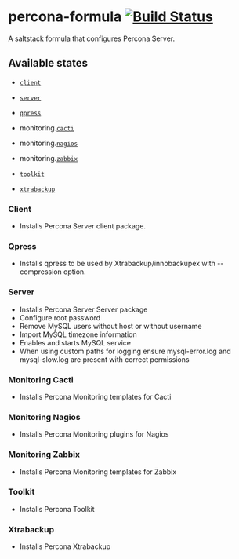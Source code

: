 
# percona-formula [![Build Status](https://travis-ci.org/Perceptyx/percona-formula.png?branch=master)](https://travis-ci.org/Perceptyx/percona-formula)


A saltstack formula that configures Percona Server.


## Available states

- [`client`](#client)

- [`server`](#server)

- [`qpress`](#qpress)

- monitoring.[`cacti`](#monitoring-cacti)

- monitoring.[`nagios`](#monitoring-nagios)

- monitoring.[`zabbix`](#monitoring-zabbix)

- [`toolkit`](#toolkit)

- [`xtrabackup`](#xtrabackup)

### Client

- Installs Percona Server client package.

### Qpress

- Installs qpress to be used by Xtrabackup/innobackupex with --compression option.

### Server

- Installs Percona Server Server package
- Configure root password
- Remove MySQL users without host or without username
- Import MySQL timezone information
- Enables and starts MySQL service
- When using custom paths for logging ensure mysql-error.log and mysql-slow.log are present with correct permissions

### Monitoring Cacti

- Installs Percona Monitoring templates for Cacti

### Monitoring Nagios

- Installs Percona Monitoring plugins for Nagios

### Monitoring Zabbix

- Installs Percona Monitoring templates for Zabbix

### Toolkit

- Installs Percona Toolkit

### Xtrabackup

- Installs Percona Xtrabackup
